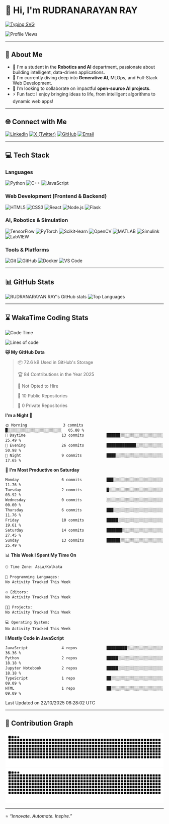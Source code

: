 # 👋 Hi, I'm RUDRANARAYAN RAY

[![Typing SVG](https://readme-typing-svg.herokuapp.com?font=Fira+Code&duration=2500&pause=1000&color=0E75B6&center=true&vCenter=true&width=600&lines=Robotics+%26+AI+Engineer;Generative+AI+Explorer;Open-Source+Contributor)](https://git.io/typing-svg)

![Profile Views](https://komarev.com/ghpvc/?username=Rudrasuhan12&label=Profile%20Views&color=0e75b6&style=for-the-badge)

---

## 🧑 About Me

- 🔭 I'm a student in the **Robotics and AI** department, passionate about building intelligent, data-driven applications.
- 🌱 I'm currently diving deep into **Generative AI**, MLOps, and Full-Stack Web Development.
- 👯 I’m looking to collaborate on impactful **open-source AI projects**.
- ⚡ Fun fact: I enjoy bringing ideas to life, from intelligent algorithms to dynamic web apps!

---

## 🌐 Connect with Me

[![LinkedIn](https://img.shields.io/badge/LinkedIn-0077B5?style=for-the-badge&logo=linkedin&logoColor=white)](https://www.linkedin.com/in/rudranarayan-ray-0a468829a/)
[![X (Twitter)](https://img.shields.io/badge/X-000000?style=for-the-badge&logo=x&logoColor=white)](https://x.com/RUDRANA95842283)
[![GitHub](https://img.shields.io/badge/GitHub-181717?style=for-the-badge&logo=github&logoColor=white)](https://github.com/Rudrasuhan12)
[![Email](https://img.shields.io/badge/Email-D14836?style=for-the-badge&logo=gmail&logoColor=white)](mailto:YOUR_EMAIL@example.com)

---

## 💻 Tech Stack

### Languages
![Python](https://img.shields.io/badge/Python-3776AB?style=for-the-badge&logo=python&logoColor=white)
![C++](https://img.shields.io/badge/C%2B%2B-00599C?style=for-the-badge&logo=c%2B%2B&logoColor=white)
![JavaScript](https://img.shields.io/badge/JavaScript-F7DF1E?style=for-the-badge&logo=javascript&logoColor=black)

### Web Development (Frontend & Backend)
![HTML5](https://img.shields.io/badge/HTML5-E34F26?style=for-the-badge&logo=html5&logoColor=white)
![CSS3](https://img.shields.io/badge/CSS3-1572B6?style=for-the-badge&logo=css3&logoColor=white)
![React](https://img.shields.io/badge/React-61DAFB?style=for-the-badge&logo=react&logoColor=black)
![Node.js](https://img.shields.io/badge/Node.js-339933?style=for-the-badge&logo=nodedotjs&logoColor=white)
![Flask](https://img.shields.io/badge/Flask-000000?style=for-the-badge&logo=flask&logoColor=white)

### AI, Robotics & Simulation
![TensorFlow](https://img.shields.io/badge/TensorFlow-FF6F00?style=for-the-badge&logo=tensorflow&logoColor=white)
![PyTorch](https://img.shields.io/badge/PyTorch-EE4C2C?style=for-the-badge&logo=pytorch&logoColor=white)
![Scikit-learn](https://img.shields.io/badge/scikit--learn-F7931E?style=for-the-badge&logo=scikit-learn&logoColor=white)
![OpenCV](https://img.shields.io/badge/OpenCV-5C3EE8?style=for-the-badge&logo=opencv&logoColor=white)
![MATLAB](https://img.shields.io/badge/MATLAB-0076A8?style=for-the-badge&logo=mathworks&logoColor=white)
![Simulink](https://img.shields.io/badge/Simulink-D95319?style=for-the-badge&logo=mathworks&logoColor=white)
![LabVIEW](https://img.shields.io/badge/LabVIEW-009900?style=for-the-badge&logo=nationalinstruments&logoColor=white)


### Tools & Platforms
![Git](https://img.shields.io/badge/Git-F05033?style=for-the-badge&logo=git&logoColor=white)
![GitHub](https://img.shields.io/badge/GitHub-181717?style=for-the-badge&logo=github&logoColor=white)
![Docker](https://img.shields.io/badge/Docker-2496ED?style=for-the-badge&logo=docker&logoColor=white)
![VS Code](https://img.shields.io/badge/VS%20Code-007ACC?style=for-the-badge&logo=visualstudiocode&logoColor=white)

---

## 📊 GitHub Stats

![RUDRANARAYAN RAY's GitHub stats](https://github-readme-stats.vercel.app/api?username=Rudrasuhan12&show_icons=true&theme=tokyonight&hide_border=true&include_all_commits=true&count_private=true)
![Top Languages](https://github-readme-stats.vercel.app/api/top-langs/?username=Rudrasuhan12&layout=compact&theme=tokyonight&hide_border=true)

---

## ⌛ WakaTime Coding Stats

<!--START_SECTION:waka-->
![Code Time](http://img.shields.io/badge/Code%20Time-0%20secs-blue)

![Lines of code](https://img.shields.io/badge/From%20Hello%20World%20I%27ve%20Written-9.7%20thousand%20lines%20of%20code-blue)

**🐱 My GitHub Data** 

> 📦 72.6 kB Used in GitHub's Storage 
 > 
> 🏆 84 Contributions in the Year 2025
 > 
> 🚫 Not Opted to Hire
 > 
> 📜 10 Public Repositories 
 > 
> 🔑 0 Private Repositories 
 > 
**I'm a Night 🦉** 

```text
🌞 Morning                3 commits           █░░░░░░░░░░░░░░░░░░░░░░░░   05.88 % 
🌆 Daytime                13 commits          ██████░░░░░░░░░░░░░░░░░░░   25.49 % 
🌃 Evening                26 commits          █████████████░░░░░░░░░░░░   50.98 % 
🌙 Night                  9 commits           ████░░░░░░░░░░░░░░░░░░░░░   17.65 % 
```
📅 **I'm Most Productive on Saturday** 

```text
Monday                   6 commits           ███░░░░░░░░░░░░░░░░░░░░░░   11.76 % 
Tuesday                  2 commits           █░░░░░░░░░░░░░░░░░░░░░░░░   03.92 % 
Wednesday                0 commits           ░░░░░░░░░░░░░░░░░░░░░░░░░   00.00 % 
Thursday                 6 commits           ███░░░░░░░░░░░░░░░░░░░░░░   11.76 % 
Friday                   10 commits          █████░░░░░░░░░░░░░░░░░░░░   19.61 % 
Saturday                 14 commits          ███████░░░░░░░░░░░░░░░░░░   27.45 % 
Sunday                   13 commits          ██████░░░░░░░░░░░░░░░░░░░   25.49 % 
```


📊 **This Week I Spent My Time On** 

```text
🕑︎ Time Zone: Asia/Kolkata

💬 Programming Languages: 
No Activity Tracked This Week

🔥 Editors: 
No Activity Tracked This Week

🐱‍💻 Projects: 
No Activity Tracked This Week

💻 Operating System: 
No Activity Tracked This Week
```

**I Mostly Code in JavaScript** 

```text
JavaScript               4 repos             █████████░░░░░░░░░░░░░░░░   36.36 % 
Python                   2 repos             █████░░░░░░░░░░░░░░░░░░░░   18.18 % 
Jupyter Notebook         2 repos             █████░░░░░░░░░░░░░░░░░░░░   18.18 % 
TypeScript               1 repo              ██░░░░░░░░░░░░░░░░░░░░░░░   09.09 % 
HTML                     1 repo              ██░░░░░░░░░░░░░░░░░░░░░░░   09.09 % 
```




 Last Updated on 22/10/2025 06:28:02 UTC
<!--END_SECTION:waka-->

---

## 🐍 Contribution Graph

![GitHub Snake dark](https://raw.githubusercontent.com/Rudrasuhan12/Rudrasuhan12/output/github-contribution-grid-snake-dark.svg#gh-dark-mode-only)
![GitHub Snake light](https://raw.githubusercontent.com/Rudrasuhan12/Rudrasuhan12/output/github-contribution-grid-snake.svg#gh-light-mode-only)

---

⭐️ *“Innovate. Automate. Inspire.”*

